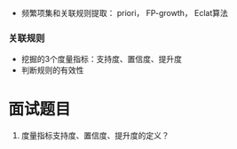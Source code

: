 - 频繁项集和关联规则提取：
priori，
FP-growth，
Eclat算法

### 关联规则
- 挖掘的3个度量指标：支持度、置信度、提升度
- 判断规则的有效性


# 面试题目
1. 度量指标支持度、置信度、提升度的定义？
